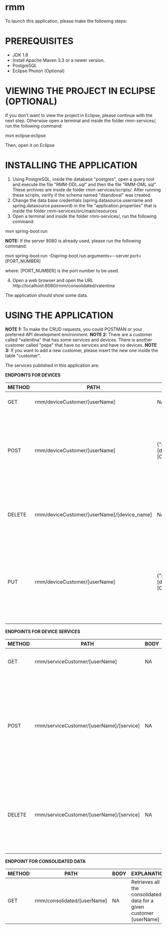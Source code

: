 # rmm
To launch this application, please make the following steps:

# PREREQUISITES
- JDK 1.8
- Install Apache Maven 3.3 or a newer version.
- PostgreSQL
- Eclipse Photon (Optional)


# VIEWING THE PROJECT IN ECLIPSE (OPTIONAL)
If you don't want to view the project in Eclipse, please continue with the next step. Otherwise open a terminal and inside the folder rmm-services/, run the following command:

mvn eclipse:eclipse

Then, open it on Eclipse

# INSTALLING THE APPLICATION
1) Using PostgreSQL, inside the database "postgres", open a query tool and execute the file "RMM-DDL.sql" and then the file "RMM-DML.sql". These archives are inside de folder rmm-services/scripts/. After running these scripts, verify if the schema named "dsandoval" was created.
2) Change the data base credentials (spring.datasource.username and spring.datasource.password) in the file "application.properties" that is inside the folder rmm-services/src/main/resources
3) Open a terminal and inside the folder rmm-services/, run the following command:

mvn spring-boot:run

**NOTE:** If the server 8080 is already used, please run the following command:

mvn spring-boot:run -Dspring-boot.run.arguments=--server.port=[PORT_NUMBER]

where: [PORT_NUMBER] is the port number to be used.

4) Open a web browser and open the URL
http://localhost:8080/rmm/consolidated/valentina

The application should show some data.

# USING THE APPLICATION
**NOTE 1:** To make the CRUD requests, you could POSTMAN or your preferred API develepment environment.
**NOTE 2:** There are a customer called "valentina" that has some services and devices. There is another customer called "pepe" that have no services and have no devices.
**NOTE 3:** If you want to add a new customer, please insert the new one inside the table "customer".

The services published in this application are:

**ENDPOINTS FOR DEVICES**

METHOD | PATH | BODY | EXPLANATION
--- | --- | --- | ---
GET | rmm/deviceCustomer/[userName] | NA | Retrieves the devices data for a given [userName]
POST | rmm/deviceCustomer/[userName] | {"name":"[device_name]","osId":"[OS_ID]"} | Insert a new device for a given customer, where:[userName] is the name of the consumer, [device_name] is the name of the device, [OS_ID] is the operative system ID. There are 3 of them: WIN_WORKSTATION, WIN_SERVER, MAC
DELETE | rmm/deviceCustomer/[userName]/[device_name] | NA | Delete a device for a given customer, where: [userName] is the name of the consumer, [device_name] is the name of the device to be deleted
PUT | rmm/deviceCustomer/[userName] | {"name":"[device_name]","osId":"[OS_ID]"} | Update device for a given customer, where: [userName] is the new name of the consumer, [device_name] is the new name of the device, [OS_ID] is the new operative system ID. There are 3 of them: WIN_WORKSTATION, WIN_SERVER, MAC


**ENDPOINTS FOR DEVICE SERVICES**

METHOD | PATH | BODY | EXPLANATION
--- | --- | --- | ---
GET | rmm/serviceCustomer/[userName] | NA | Retrieves the services chosen for a [userName]
POST | rmm/serviceCustomer/[userName]/[service] | NA | Insert a new service for a given customer, where:[userName] is the name of the consumer, [service] is the service ID. There are 4 of them: ANTIVIRUS, PSA, CLOUDBERRY, TEAMVIEWER
DELETE | rmm/serviceCustomer/[userName]/[service] | NA | Delete a service for a given customer, where:[userName] is the name of the consumer, [device_name] is the name of the service to be deleted


**ENDPOINT FOR CONSOLIDATED DATA**

METHOD | PATH | BODY | EXPLANATION
--- | --- | --- | ---
GET | rmm/consolidated/[userName] | NA | Retrieves all the consolidated data for a given 																									customer [userName]



